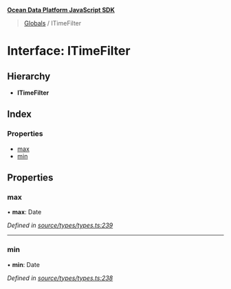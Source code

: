 **[Ocean Data Platform JavaScript SDK](../README.md)**

> [Globals](../README.md) / ITimeFilter

# Interface: ITimeFilter

## Hierarchy

* **ITimeFilter**

## Index

### Properties

* [max](itimefilter.md#max)
* [min](itimefilter.md#min)

## Properties

### max

•  **max**: Date

*Defined in [source/types/types.ts:239](https://github.com/C4IROcean/odp-sdk-js/blob/0e2fd46/source/types/types.ts#L239)*

___

### min

•  **min**: Date

*Defined in [source/types/types.ts:238](https://github.com/C4IROcean/odp-sdk-js/blob/0e2fd46/source/types/types.ts#L238)*
